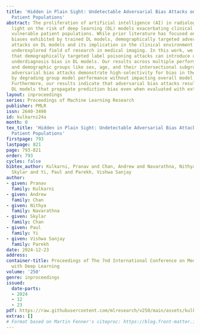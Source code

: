 ```yaml
---
title: 'Hidden in Plain Sight: Undetectable Adversarial Bias Attacks on Vulnerable
  Patient Populations'
abstract: The proliferation of artificial intelligence (AI) in radiology has shed
  light on the risk of deep learning (DL) models exacerbating clinical biases towards
  vulnerable patient populations. While prior literature has focused on quantifying
  biases exhibited by trained DL models, demographically targeted adversarial bias
  attacks on DL models and its implication in the clinical environment remains an
  underexplored field of research in medical imaging. In this work, we demonstrate
  that demographically targeted label poisoning attacks can introduce undetectable
  underdiagnosis bias in DL models. Our results across multiple performance metrics
  and demographic groups like sex, age, and their intersectional subgroups show that
  adversarial bias attacks demonstrate high-selectivity for bias in the targeted group
  by degrading group model performance without impacting overall model performance.
  Furthermore, our results indicate that adversarial bias attacks result in biased
  DL models that propagate prediction bias even when evaluated with external datasets.
layout: inproceedings
series: Proceedings of Machine Learning Research
publisher: PMLR
issn: 2640-3498
id: kulkarni24a
month: 0
tex_title: 'Hidden in Plain Sight: Undetectable Adversarial Bias Attacks on Vulnerable
  Patient Populations'
firstpage: 793
lastpage: 821
page: 793-821
order: 793
cycles: false
bibtex_author: Kulkarni, Pranav and Chan, Andrew and Navarathna, Nithya and Chan,
  Skylar and Yi, Paul and Parekh, Vishwa Sanjay
author:
- given: Pranav
  family: Kulkarni
- given: Andrew
  family: Chan
- given: Nithya
  family: Navarathna
- given: Skylar
  family: Chan
- given: Paul
  family: Yi
- given: Vishwa Sanjay
  family: Parekh
date: 2024-12-23
address:
container-title: Proceedings of The 7nd International Conference on Medical Imaging
  with Deep Learning
volume: '250'
genre: inproceedings
issued:
  date-parts:
  - 2024
  - 12
  - 23
pdf: https://raw.githubusercontent.com/mlresearch/v250/main/assets/kulkarni24a/kulkarni24a.pdf
extras: []
# Format based on Martin Fenner's citeproc: https://blog.front-matter.io/posts/citeproc-yaml-for-bibliographies/
---
```

